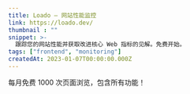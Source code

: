 ```yaml
---
title: Loado — 网站性能监控
link: https://loado.dev/
thumbnail : ""
snippet: >-
  跟踪您的网站性能并获取改进核心 Web 指标的见解。免费开始。
tags: ["frontend", "monitoring"]
createdAt: 2023-01-07T00:00:00.000Z
---
```

每月免费 1000 次页面浏览，包含所有功能！
